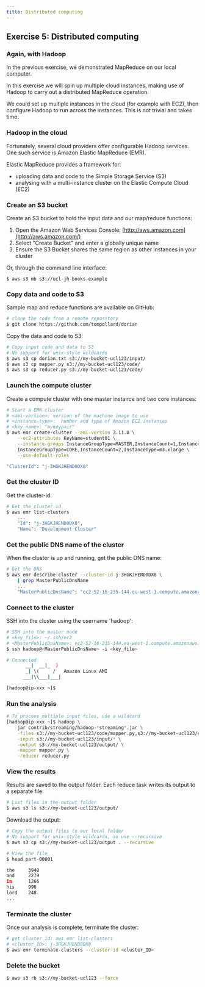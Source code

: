 ```yaml
---
title: Distributed computing
---
```


## Exercise 5: Distributed computing

### Again, with Hadoop

In the previous exercise, we demonstrated MapReduce on our local computer.

In this exercise we will spin up multiple cloud instances, making use of Hadoop to carry out a distributed MapReduce operation.

We could set up multiple instances in the cloud (for example with EC2), then configure Hadoop to run across the instances. This is not trivial and takes time.

### Hadoop in the cloud

Fortunately, several cloud providers offer configurable Hadoop services. One such service is Amazon Elastic MapReduce (EMR).

Elastic MapReduce provides a framework for:

- uploading data and code to the Simple Storage Service (S3)
- analysing with a multi-instance cluster on the Elastic Compute Cloud (EC2)

### Create an S3 bucket

Create an S3 bucket to hold the input data and our map/reduce functions:

1. Open the Amazon Web Services Console: [http://aws.amazon.com](http://aws.amazon.com/)
2. Select "Create Bucket" and enter a globally unique name
3. Ensure the S3 Bucket shares the same region as other instances in your cluster

Or, through the command line interface:
```
$ aws s3 mb s3://ucl-jh-books-example
```

### Copy data and code to S3

Sample map and reduce functions are available on GitHub:

``` bash
# clone the code from a remote repository
$ git clone https://github.com/tompollard/dorian
```

Copy the data and code to S3:

``` bash
# Copy input code and data to S3
# No support for unix-style wildcards
$ aws s3 cp dorian.txt s3://my-bucket-ucl123/input/
$ aws s3 cp mapper.py s3://my-bucket-ucl123/code/
$ aws s3 cp reducer.py s3://my-bucket-ucl123/code/
```

### Launch the compute cluster

Create a compute cluster with one master instance and two core instances:

``` bash
# Start a EMR cluster
# <ami-version>: version of the machine image to use
# <instance-type>:  number and type of Amazon EC2 instances
# <key_name>: "mykeypair"
$ aws emr create-cluster --ami-version 3.11.0 \
    --ec2-attributes KeyName=student01 \
    --instance-groups InstanceGroupType=MASTER,InstanceCount=1,InstanceType=m3.xlarge \
    InstanceGroupType=CORE,InstanceCount=2,InstanceType=m3.xlarge \
    --use-default-roles

"ClusterId": "j-3HGKJHEND0DX8"
```

### Get the cluster ID

Get the cluster-id:

``` bash
# Get the cluster-id
$ aws emr list-clusters
    ...
    "Id": "j-3HGKJHEND0DX8",
    "Name": "Development Cluster"
```

### Get the public DNS name of the cluster

When the cluster is up and running, get the public DNS name:

``` bash
# Get the DNS
$ aws emr describe-cluster --cluster-id j-3HGKJHEND0DX8 \
    | grep MasterPublicDnsName
    ...
    "MasterPublicDnsName": "ec2-52-16-235-144.eu-west-1.compute.amazonaws.com"
```

### Connect to the cluster

SSH into the cluster using the username 'hadoop':

``` bash
# SSH into the master node
# <key_file>: ~/.ssh/ec2
# <MasterPublicDnsName>: ec2-52-16-235-144.eu-west-1.compute.amazonaws.com
$ ssh hadoop@<MasterPublicDnsName> -i <key_file>
```

``` bash
# Connected
       __|  __|_  )
       _| \(     /   Amazon Linux AMI
      ___|\\___|___|

[hadoop@ip-xxx ~]$
```

### Run the analysis

``` bash
# To process multiple input files, use a wildcard
[hadoop@ip-xxx ~]$ hadoop \
    jar contrib/streaming/hadoop-*streaming*.jar \
    -files s3://my-bucket-ucl123/code/mapper.py,s3://my-bucket-ucl123/code/reducer.py \
    -input s3://my-bucket-ucl123/input/* \
    -output s3://my-bucket-ucl123/output/ \
    -mapper mapper.py \
    -reducer reducer.py
```

### View the results

Results are saved to the output folder. Each reduce task writes its output to a separate file:

``` bash
# List files in the output folder
$ aws s3 ls s3://my-bucket-ucl123/output/
```

Download the output:

``` bash
# Copy the output files to our local folder
# No support for unix-style wildcards, so use --recursive
$ aws s3 cp s3://my-bucket-ucl123/output . --recursive

# View the file
$ head part-00001

the     3948
and     2279
in      1266
his     996
lord    248
...
```

### Terminate the cluster

Once our analysis is complete, terminate the cluster:

``` bash
# get cluster id: aws emr list-clusters
# <cluster_ID>: j-3HGKJHEND0DX8
$ aws emr terminate-clusters --cluster-id <cluster_ID>
```

### Delete the bucket

``` bash
$ aws s3 rb s3://my-bucket-ucl123 --force
```
